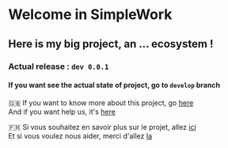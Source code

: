 # Welcome in SimpleWork
## Here is my big project, an ... **ecosystem** !

### Actual release : `dev 0.0.1`

#### If you want see the actual state of project, go to `develop` branch 

:gb: If you want to know more about this project, go [here](http://www.simple-work.tk?lang=en)  
And if you want help us, it's [here](http://www.simple-work.tk/HowToHelp?lang=en)

:fr: Si vous souhaitez en savoir plus sur le projet, allez [ici](http://www.simple-work.tk?lang=fr)  
Et si vous voulez nous aider, merci d'allez [la](http://www.simple-work.tk/HowToHelp?lang=fr)